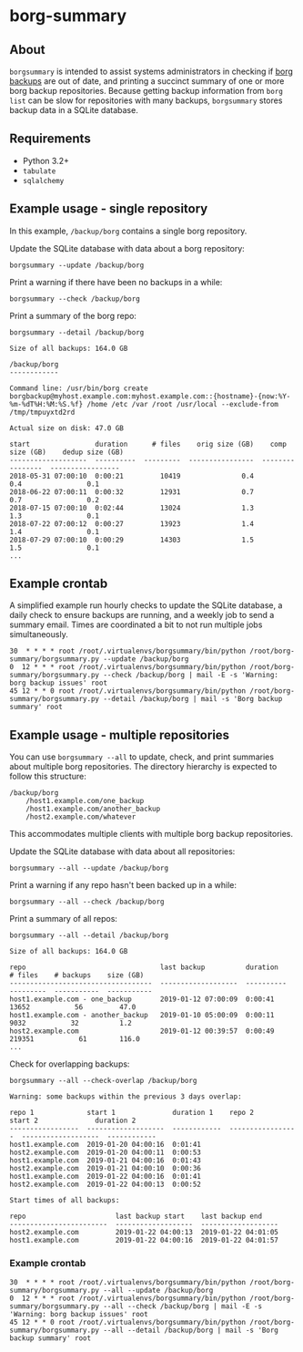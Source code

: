 # borg-summary

## About

`borgsummary` is intended to assist systems administrators in checking if [borg backups](http://borgbackup.readthedocs.io/en/stable/index.html) are out of date, and printing a succinct summary of one or more borg backup repositories.  Because getting backup information from `borg list` can be slow for repositories with many backups, `borgsummary` stores backup data in a SQLite database.


## Requirements

* Python 3.2+
* `tabulate`
* `sqlalchemy`


## Example usage - single repository

In this example, `/backup/borg` contains a single borg repository.

Update the SQLite database with data about a borg repository:

    borgsummary --update /backup/borg

Print a warning if there have been no backups in a while:

    borgsummary --check /backup/borg

Print a summary of the borg repo:

    borgsummary --detail /backup/borg

```
Size of all backups: 164.0 GB

/backup/borg
------------

Command line: /usr/bin/borg create borgbackup@myhost.example.com:myhost.example.com::{hostname}-{now:%Y-%m-%dT%H:%M:%S.%f} /home /etc /var /root /usr/local --exclude-from /tmp/tmpuyxtd2rd

Actual size on disk: 47.0 GB

start                duration      # files    orig size (GB)    comp size (GB)    dedup size (GB)
-------------------  ----------  ---------  ----------------  ----------------  -----------------
2018-05-31 07:00:10  0:00:21         10419               0.4               0.4                0.1
2018-06-22 07:00:11  0:00:32         12931               0.7               0.7                0.2
2018-07-15 07:00:10  0:02:44         13024               1.3               1.3                0.1
2018-07-22 07:00:12  0:00:27         13923               1.4               1.4                0.1
2018-07-29 07:00:10  0:00:29         14303               1.5               1.5                0.1
...
```


## Example crontab

A simplified example run hourly checks to update the SQLite database, a daily check to ensure backups are running, and a weekly job to send a summary email.  Times are coordinated a bit to not run multiple jobs simultaneously.

```
30  * * * * root /root/.virtualenvs/borgsummary/bin/python /root/borg-summary/borgsummary.py --update /backup/borg
0  12 * * * root /root/.virtualenvs/borgsummary/bin/python /root/borg-summary/borgsummary.py --check /backup/borg | mail -E -s 'Warning: borg backup issues' root
45 12 * * 0 root /root/.virtualenvs/borgsummary/bin/python /root/borg-summary/borgsummary.py --detail /backup/borg | mail -s 'Borg backup summary' root
```

## Example usage - multiple repositories

You can use `borgsummary --all` to update, check, and print summaries about multiple borg repositories.  The directory hierarchy is expected to follow this structure:

```
/backup/borg
    /host1.example.com/one_backup
    /host1.example.com/another_backup
    /host2.example.com/whatever
```

This accommodates multiple clients with multiple borg backup repositories.

Update the SQLite database with data about all repositories:

    borgsummary --all --update /backup/borg

Print a warning if any repo hasn't been backed up in a while:

    borgsummary --all --check /backup/borg

Print a summary of all repos:

    borgsummary --all --detail /backup/borg

```
Size of all backups: 164.0 GB

repo                                 last backup          duration      # files    # backups    size (GB)
-----------------------------------  -------------------  ----------  ---------  -----------  -----------
host1.example.com - one_backup       2019-01-12 07:00:09  0:00:41         13652           56         47.0
host1.example.com - another_backup   2019-01-10 05:00:09  0:00:11          9032           32          1.2
host2.example.com                    2019-01-12 00:39:57  0:00:49        219351           61        116.0
...
```

Check for overlapping backups:

    borgsummary --all --check-overlap /backup/borg

```
Warning: some backups within the previous 3 days overlap:

repo 1             start 1              duration 1    repo 2             start 2              duration 2
-----------------  -------------------  ------------  -----------------  -------------------  ------------
host1.example.com  2019-01-20 04:00:16  0:01:41       host2.example.com  2019-01-20 04:00:11  0:00:53
host1.example.com  2019-01-21 04:00:16  0:01:43       host2.example.com  2019-01-21 04:00:10  0:00:36
host1.example.com  2019-01-22 04:00:16  0:01:41       host2.example.com  2019-01-22 04:00:13  0:00:52

Start times of all backups:

repo                      last backup start    last backup end
------------------------  -------------------  -------------------
host2.example.com         2019-01-22 04:00:13  2019-01-22 04:01:05
host1.example.com         2019-01-22 04:00:16  2019-01-22 04:01:57
```



### Example crontab

```
30  * * * * root /root/.virtualenvs/borgsummary/bin/python /root/borg-summary/borgsummary.py --all --update /backup/borg
0  12 * * * root /root/.virtualenvs/borgsummary/bin/python /root/borg-summary/borgsummary.py --all --check /backup/borg | mail -E -s 'Warning: borg backup issues' root
45 12 * * 0 root /root/.virtualenvs/borgsummary/bin/python /root/borg-summary/borgsummary.py --all --detail /backup/borg | mail -s 'Borg backup summary' root
```
